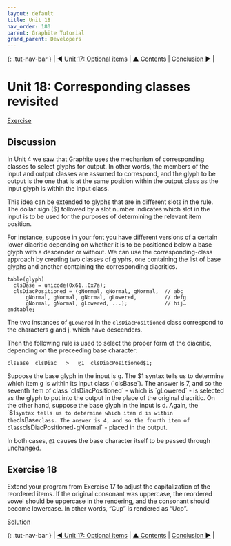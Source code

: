 ```yaml
---
layout: default
title: Unit 18
nav_order: 180
parent: Graphite Tutorial
grand_parent: Developers
---
```


{: .tut-nav-bar }
|  [&#x25C0; Unit 17: Optional items](graide_tutorial17) | [&#x25B2; Contents](../graide_tutorial#contents) | [Conclusion &#x25B6;](graide_tutorial_end) |

# Unit 18: Corresponding classes revisited

[Exercise](graide_tutorial18#exercise-18)

## Discussion

In Unit 4 we saw that Graphite uses the mechanism of corresponding classes to select glyphs for output. In other words, the members of the input and output classes are assumed to correspond, and the glyph to be output is the one that is at the same position within the output class as the input glyph is within the input class.

This idea can be extended to glyphs that are in different slots in the rule. The dollar sign ($) followed by a slot number indicates which slot in the input is to be used for the purposes of determining the relevant item position.

For instance, suppose in your font you have different versions of a certain lower diacritic depending on whether it is to be positioned below a base glyph with a descender or without. We can use the corresponding-class approach by creating two classes of glyphs, one containing the list of base glyphs and another containing the corresponding diacritics.

```
table(glyph)
  clsBase = unicode(0x61..0x7a);
  clsDiacPositioned = (gNormal, gNormal, gNormal,  // abc
      gNormal, gNormal, gNormal, gLowered,         // defg
      gNormal, gNormal, gLowered, ...);            // hij…
endtable;
```

The two instances of `gLowered` in the `clsDiacPositioned` class correspond to the characters g and j, which have descenders.

Then the following rule is used to select the proper form of the diacritic, depending on the preceeding base character:

```
clsBase  clsDiac   >   @1  clsDiacPositioned$1;
```

Suppose the base glyph in the input is g. The $1 syntax tells us to determine which item g is within its input class (`clsBase`). The answer is 7, and so the seventh item of class `clsDiacPositioned` - which is `gLowered` - is selected as the glyph to put into the output in the place of the original diacritic. On the other hand, suppose the base glyph in the input is d. Again, the `$1` syntax tells us to determine which item d is within the `clsBase` class. The answer is 4, and so the fourth item of class `clsDiacPositioned` - `gNormal` - placed in the output.

In both cases, `@1` causes the base character itself to be passed through unchanged.

## Exercise 18

Extend your program from Exercise 17 to adjust the capitalization of the reordered items. If the original consonant was uppercase, the reordered vowel should be uppercase in the rendering, and the consonant should become lowercase. In other words, “Cup” is rendered as “Ucp”.

[Solution](graphite_tut_solutions#exercise-18)

{: .tut-nav-bar }
|  [&#x25C0; Unit 17: Optional items](graide_tutorial17) | [&#x25B2; Contents](../graide_tutorial#contents) | [Conclusion &#x25B6;](graide_tutorial_end) |
